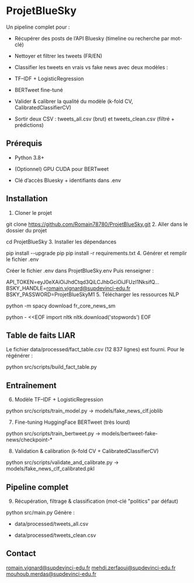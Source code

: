 # **ProjetBlueSky**

Un pipeline complet pour :

* Récupérer des posts de l’API Bluesky (timeline ou recherche par mot-clé)

* Nettoyer et filtrer les tweets (FR/EN)

* Classifier les tweets en vrais vs fake news avec deux modèles :

* TF–IDF + LogisticRegression

* BERTweet fine-tuné

* Valider & calibrer la qualité du modèle (k-fold CV, CalibratedClassifierCV)

* Sortir deux CSV : tweets_all.csv (brut) et tweets_clean.csv (filtré + prédictions)

## Prérequis

* Python 3.8+

* (Optionnel) GPU CUDA pour BERTweet

* Clé d’accès Bluesky + identifiants dans .env

## Installation

1. Cloner le projet

git clone https://github.com/Romain78780/ProjetBlueSky.git
2. Aller dans le dossier du projet

cd ProjetBlueSky
3. Installer les dépendances

pip install --upgrade pip
pip install -r requirements.txt
4. Générer et remplir le fichier .env

Créer le fichier .env dans ProjetBlueSky\.env
Puis renseigner :


API_TOKEN=eyJ0eXAiOiJhdCtqd3QiLCJhbGciOiJFUzI1NksifQ…
BSKY_HANDLE=romain.vignard@supdevinci-edu.fr
BSKY_PASSWORD=ProjetBlueSkyM1
5. Télécharger les ressources NLP


python -m spacy download fr_core_news_sm

python - <<EOF
import nltk
nltk.download('stopwords')
EOF

## Table de faits LIAR

Le fichier data/processed/fact_table.csv (12 837 lignes) est fourni.
Pour le régénérer :


python src/scripts/build_fact_table.py

## Entraînement

6. Modèle TF–IDF + LogisticRegression


python src/scripts/train_model.py
→ models/fake_news_clf.joblib

7. Fine-tuning HuggingFace BERTweet (très lourd)

python src/scripts/train_bertweet.py
→ models/bertweet-fake-news/checkpoint-*

8. Validation & calibration (k-fold CV + CalibratedClassifierCV)


python src/scripts/validate_and_calibrate.py
→ models/fake_news_clf_calibrated.pkl

## Pipeline complet

9. Récupération, filtrage & classification (mot-clé "politics" par défaut)

python src/main.py
Génère :

* data/processed/tweets_all.csv

* data/processed/tweets_clean.csv

## Contact

romain.vignard@supdevinci-edu.fr
mehdi.zerfaoui@supdevinci-edu.fr
mouhoub.merdas@supdevinci-edu.fr
